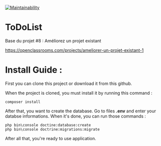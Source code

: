 [![Maintainability](https://api.codeclimate.com/v1/badges/a9aa22b3b12014157a83/maintainability)](https://codeclimate.com/github/AureleSarrail/P8_OC/maintainability)

ToDoList
========

Base du projet #8 : Améliorez un projet existant

https://openclassrooms.com/projects/ameliorer-un-projet-existant-1

Install Guide :
==============

First you can clone this project or download it from this github.

When the project is cloned, you must install it by running this command : 

```
composer install
```

After that, you want to create the database. Go to files __.env__ and enter your databse informations.
When it's done, you can run those commands :
```
php bin\console doctine:database:create
php bin\console doctrine:migrations:migrate
```

After all that, you're ready to use application.
